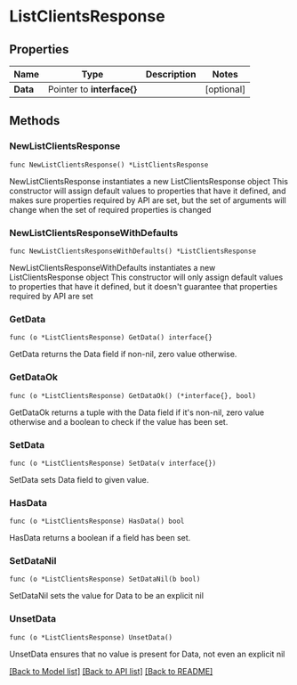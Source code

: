 # ListClientsResponse

## Properties

Name | Type | Description | Notes
------------ | ------------- | ------------- | -------------
**Data** | Pointer to **interface{}** |  | [optional]

## Methods

### NewListClientsResponse

`func NewListClientsResponse() *ListClientsResponse`

NewListClientsResponse instantiates a new ListClientsResponse object
This constructor will assign default values to properties that have it defined,
and makes sure properties required by API are set, but the set of arguments
will change when the set of required properties is changed

### NewListClientsResponseWithDefaults

`func NewListClientsResponseWithDefaults() *ListClientsResponse`

NewListClientsResponseWithDefaults instantiates a new ListClientsResponse object
This constructor will only assign default values to properties that have it defined,
but it doesn't guarantee that properties required by API are set

### GetData

`func (o *ListClientsResponse) GetData() interface{}`

GetData returns the Data field if non-nil, zero value otherwise.

### GetDataOk

`func (o *ListClientsResponse) GetDataOk() (*interface{}, bool)`

GetDataOk returns a tuple with the Data field if it's non-nil, zero value otherwise
and a boolean to check if the value has been set.

### SetData

`func (o *ListClientsResponse) SetData(v interface{})`

SetData sets Data field to given value.

### HasData

`func (o *ListClientsResponse) HasData() bool`

HasData returns a boolean if a field has been set.

### SetDataNil

`func (o *ListClientsResponse) SetDataNil(b bool)`

 SetDataNil sets the value for Data to be an explicit nil

### UnsetData
`func (o *ListClientsResponse) UnsetData()`

UnsetData ensures that no value is present for Data, not even an explicit nil

[[Back to Model list]](../README.md#documentation-for-models) [[Back to API list]](../README.md#documentation-for-api-endpoints) [[Back to README]](../README.md)
